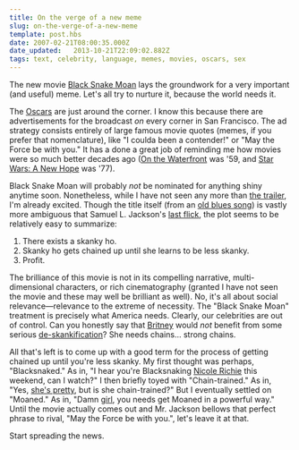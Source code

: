 ```yaml
---
title: On the verge of a new meme
slug: on-the-verge-of-a-new-meme
template: post.hbs
date: 2007-02-21T08:00:35.000Z
date_updated:   2013-10-21T22:09:02.882Z
tags: text, celebrity, language, memes, movies, oscars, sex
---
```


The new movie <a href="http://www.moanmovie.com/" title="Official Site">Black Snake Moan</a> lays the groundwork for a very important (and useful) meme. Let's all try to nurture it, because the world needs it.<!--more-->

The <a href="http://www.oscar.com/" title="Oscar.com">Oscars</a> are just around the corner. I know this because there are advertisements for the broadcast <em>on</em> every corner in San Francisco. The ad strategy consists entirely of large famous movie quotes (memes, if you prefer that nomenclature), like "I coulda been a contender!" or "May the Force be with you." It has a done a great job of reminding me how movies were so much better decades ago (<a href="http://imdb.com/title/tt0047296/" title="On the Waterfront on IMDB">On the Waterfront</a> was '59, and <a href="http://www.imdb.com/title/tt0076759/" title="Star Wars on IMDB">Star Wars: A New Hope</a> was '77).

Black Snake Moan will probably <em>not</em> be nominated for anything shiny anytime soon. Nonetheless, while I have not seen any more than <a href="http://www.myspace.com/blacksnakemoanmovie" title="The trailer's on MySpace?">the trailer</a>, I'm already excited. Though the title itself (from an <a href="http://en.wikipedia.org/wiki/Blind_Lemon_Jefferson" title="Blind Lemon Jefferson on Wikipedia">old blues song</a>) is vastly more ambiguous that Samuel L. Jackson's <a href="http://www.sunshocked.com/stanifesto/archives/snakes-on-an-authenticity-crisis/" title="'Snakes on an authenticity crisis' on Stanifesto">last flick</a>, the plot seems to be relatively easy to summarize:
<ol>
<li>There exists a skanky ho.</li>
<li>Skanky ho gets chained up until she learns to be less skanky.</li>
<li>Profit.</li>
</ol>

The brilliance of this movie is not in its compelling narrative, multi-dimensional characters, or rich cinematography (granted I have not seen the movie and these may well be brilliant as well). No, it's all about social relevance&mdash;relevance to the extreme of necessity. The "Black Snake Moan" treatment is precisely what America needs. Clearly, our celebrities are out of control. Can you honestly say that <a href="http://abcnews.go.com/Entertainment/popup?id=2884251" title="Bald Move on ABC News">Britney</a> would <em>not</em> benefit from some serious <a href="http://www.idontlikeyouinthatway.com/2006/11/britney-spears-is-photogenic.html" title="Beavney Spears">de-skankification</a>? She needs chains... strong chains.

All that's left is to come up with a good term for the process of getting chained up until you're less skanky. My first thought was perhaps, "Blacksnaked." As in, "I hear you're Blacksnaking <a href="http://www.tmz.com/2007/01/09/nicole-and-joel-get-touchy-feely-down-south/" title="Nicole getting touchy-feely from TMZ">Nicole Richie</a> this weekend, can I watch?" I then briefly toyed with "Chain-trained." As in, "Yes, <a href="http://www.thebeststuffintheworld.com/stuff/lindsay-lohan" title="Linday Lohan for Best Actress!">she's pretty</a>, but is she chain-trained?" But I eventually settled on "Moaned." As in, "Damn <a href="http://www.thesuperficial.com/archives/003225.html" title="Tara Reid, drunken whore?">girl</a>, you needs get Moaned in a powerful way." Until the movie actually comes out and Mr. Jackson bellows that perfect phrase to rival, "May the Force be with you.", let's leave it at that.

Start spreading the news.
